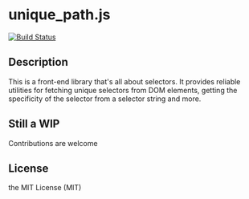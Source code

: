 # unique_path.js
[![Build Status](https://travis-ci.org/varemenos/unique_path.svg)](https://travis-ci.org/varemenos/unique_path)

## Description

This is a front-end library that's all about selectors. It provides reliable utilities for fetching unique selectors from DOM elements, getting the specificity of the selector from a selector string and more.

## Still a WIP

Contributions are welcome

## License

the MIT License (MIT)
